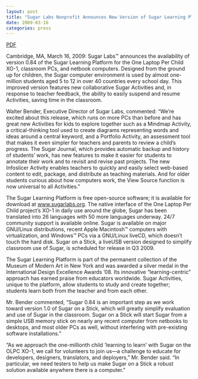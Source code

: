 ```yaml
---
layout: post
title: "Sugar Labs Nonprofit Announces New Version of Sugar Learning Platform for Children, Runs on Netbooks and PCs"
date: 2009-03-16
categories: press
---
```



[PDF](/press/SugarLabsPR_en_20090316.pdf)

Cambridge, MA, March 16, 2009: Sugar Labs™ announces the availability of
version 0.84 of the Sugar Learning Platform for the One Laptop Per Child XO-1,
classroom PCs, and netbook computers. Designed from the ground up for
children, the Sugar computer environment is used by almost one-million
students aged 5 to 12 in over 40 countries every school day. This improved
version features new collaborative Sugar Activities and, in response to
teacher feedback, the ability to easily suspend and resume Activities, saving
time in the classroom.

Walter Bender, Executive Director of Sugar Labs, commented: “We’re excited
about this release, which runs on more PCs than before and has great new
Activities for kids to explore together such as a Mindmap Activity, a
critical-thinking tool used to create diagrams representing words and ideas
around a central keyword, and a Portfolio Activity, an assessment tool that
makes it even simpler for teachers and parents to review a child’s progress.
The Sugar Journal, which provides automatic backup and history of students’
work, has new features to make it easier for students to annotate their work
and to revisit and revise past projects. The new Infoslicer Activity enables
teachers to quickly and easily select web-based content to edit, package, and
distribute as teaching materials. And for older students curious about how
computers work, the View Source function is now universal to all Activities.”

The Sugar Learning Platform is free open-source software; it is available for
download at www.sugarlabs.org. The native interface of the One Laptop Per
Child project’s XO-1 in daily use around the globe, Sugar has been translated
into 26 languages with 50 more languages underway. 24/7 community support is
available online. Sugar is available on major GNU/Linux distributions, recent
Apple Macintosh™ computers with virtualization, and Windows™ PCs via a
GNU/Linux liveCD, which doesn’t touch the hard disk. Sugar on a Stick, a
liveUSB version designed to simplify classroom use of Sugar, is scheduled for
release in Q3 2009.

The Sugar Learning Platform is part of the permanent collection of the Museum
of Modern Art in New York and was awarded a silver medal in the International
Design Excellence Awards ’08. Its innovative “learning-centric” approach has
earned praise from educators worldwide. Sugar Activities, unique to the
platform, allow students to study and create together; students learn both
from the teacher and from each other.

Mr. Bender commented, “Sugar 0.84 is an important step as we work toward
version 1.0 of Sugar on a Stick, which will greatly simplify evaluation and
use of Sugar in the classroom. Sugar on a Stick will start Sugar from a simple
USB memory stick on nearly any recent computer from netbooks to desktops, and
most older PCs as well, without interfering with pre-existing software
installations.”

“As we approach the one-millionth child ‘learning to learn’ with Sugar on the
OLPC XO-1, we call for volunteers to join us—a challenge to educate for
developers, designers, translators, and deployers,” Mr. Bender said. “In
particular, we need testers to help us make Sugar on a Stick a robust solution
available anywhere there is a computer.”

